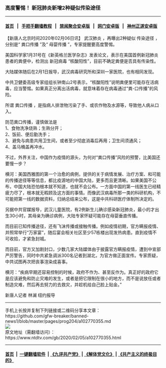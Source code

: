 ### 高度警惕！ 新冠肺炎新增2种疑似传染途径
------------------------

#### [首页](https://github.com/gfw-breaker/banned-news1/blob/master/README.md) &nbsp;&nbsp;|&nbsp;&nbsp; [手把手翻墙教程](https://github.com/gfw-breaker/guides/wiki) &nbsp;&nbsp;|&nbsp;&nbsp; [禁闻聚合安卓版](https://github.com/gfw-breaker/bn-android) &nbsp;&nbsp;|&nbsp;&nbsp; [网门安卓版](https://github.com/oGate2/oGate) &nbsp;&nbsp;|&nbsp;&nbsp; [神州正道安卓版](https://github.com/SzzdOgate/update) 



<div><div class="post_content" itemprop="articleBody">
 <p>
  【新唐人北京时间2020年02月06日讯】
  <ok href="https://www.ntdtv.com/gb/武汉肺炎.htm">
   武汉肺炎
  </ok>
  ，再曝出2种疑似
  <ok href="https://www.ntdtv.com/gb/传染途径.htm">
   传染途径
  </ok>
  ，分别是“
  <ok href="https://www.ntdtv.com/gb/粪口传播.htm">
   粪口传播
  </ok>
  ”及“
  <ok href="https://www.ntdtv.com/gb/母婴传播.htm">
   母婴传播
  </ok>
  ”，专家提醒要高度警惕。
 </p>
 <p>
  美国科学家1月31号在《新英格兰医学杂志》发表论文，表示在美国首例新冠肺炎患者的粪便中，检测出
  <ok href="https://www.ntdtv.com/gb/新冠病毒.htm">
   新冠病毒
  </ok>
  “核酸阳性”，目前不确定粪便是否具有传染性。
 </p>
 <p>
  大陆媒体随后在2月1日报导，武汉病毒研究所和深圳一家医院，也有相同发现。
 </p>
 <p>
  中共卫健委高级专家组组长钟南山2号表示，“核酸阳性”说明粪便里可能存在活病毒，应当警惕。如果真正分离出活病毒，就意味着存在病毒通过“粪-口传播”的风险。
 </p>
 <p>
  所谓
  <ok href="https://www.ntdtv.com/gb/粪口传播.htm">
   粪口传播
  </ok>
  ，是指病人排泄物污染了手、或农作物及水源等，导致他人病从口入。
 </p>
 <p>
  防范粪口传播，谨慎做法是
  <br/>
  1、食物洗净烧熟；生熟分开；
  <br/>
  2、饭前、便后勤洗手；
  <br/>
  3、避免与病患共用卫生间，或者至少彻底消毒后再用；卫生间须通风；
  <br/>
  4、盖马桶盖再冲水。
 </p>
 <p>
  不过，外界关注，中国作为疫情的源头，为何对“粪口传播”风险的预警，比美国还要慢一步？
 </p>
 <p>
  横河：美国西雅图的第一个治愈的病例，提供的关于病情发展、治疗方案、和可能的传播途径等等信息，都比疫源地的中国大陆，更多而且更清晰。如果美国不公布，中国大陆恐怕根本就不知道，也就不会公布。一方面中国的第一线医生已经精疲力尽了，根本就无暇顾及这方面的事情。而像武汉病毒所那一类的科研机构，不可能把第一线的数据资料，归纳总结来公布，这是中共科研医疗体制所决定的。
 </p>
 <p>
  另据中共官媒报导，武汉儿童医院，有2例新生儿确诊感染新冠肺炎，最小的才出生30小时，其母亲为确诊病例，大陆专家怀疑可能存在母婴垂直传播。
 </p>
 <p>
  而目前已知传播途径，还有飞沫传播或接触传播。例如疫情初期，官方瞒报疫情、并照常举行“万家宴”，随后宴会相关社区至少57栋楼出现发热病患。直到疫情不可收拾，才紧急封城。
 </p>
 <p>
  而目前，官方又加剧封口，少数几家大陆媒体由于披露官方瞒报疫情，遭到中宣部严厉警告，同时中共紧急调派300名记者到湖北，为官方做正面宣传。专家质疑，中共试图再次把丧事渲染成喜事。
 </p>
 <p>
  横河：“疾病早期还容易控制的时候，政府不作为、甚至反作为。真正好的政府它是应该避免和防止灾难的发生，或者是把它限制在很小的地方，而不是说放任或者制造灾难，然后再去努力的去救灾，并趁机给自己脸上贴金。”
 </p>
 <p>
  新唐人记者 林澜 纽约报导
 </p>
 <div class="single_ad">
 </div>
</div>
</div>
<hr/>
手机上长按并复制下列链接或二维码分享本文章：<br/>
https://github.com/gfw-breaker/banned-news1/blob/master/pages/prog204/a102770355.md <br/>
<a href='https://github.com/gfw-breaker/banned-news1/blob/master/pages/prog204/a102770355.md'><img src='https://github.com/gfw-breaker/banned-news1/blob/master/pages/prog204/a102770355.md.png'/></a> <br/>
原文地址（需翻墙访问）：https://www.ntdtv.com/gb/2020/02/05/a102770355.html


------------------------
#### [首页](https://github.com/gfw-breaker/banned-news1/blob/master/README.md) &nbsp;|&nbsp; [一键翻墙软件](https://github.com/gfw-breaker/nogfw/blob/master/README.md) &nbsp;| [《九评共产党》](https://github.com/gfw-breaker/9ping.md/blob/master/README.md#九评之一评共产党是什么) | [《解体党文化》](https://github.com/gfw-breaker/jtdwh.md/blob/master/README.md) | [《共产主义的终极目的》](https://github.com/gfw-breaker/gczydzjmd.md/blob/master/README.md)


<img src='http://gfw-breaker.win/banned-news/pages/prog204/a102770355.md' width='0px' height='0px'/>